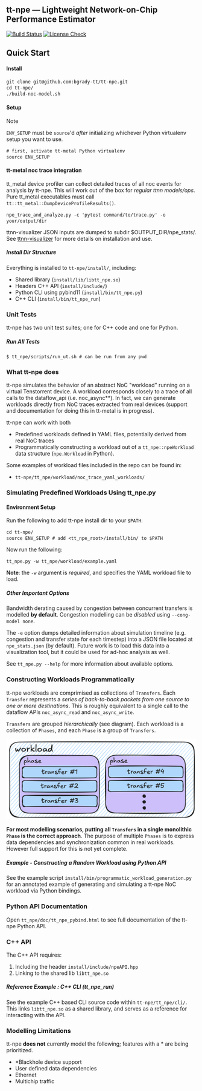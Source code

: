 ## tt-npe — Lightweight Network-on-Chip Performance Estimator

[![Build Status](https://github.com/bgrady-tt/tt-npe/actions/workflows/build_and_test_ubuntu.yml/badge.svg)](https://github.com/bgrady-tt/tt-npe/actions/workflows/build_and_test_ubuntu.yml)
[![License Check](https://github.com/bgrady-tt/tt-npe/actions/workflows/spdx.yml/badge.svg)](https://github.com/bgrady-tt/tt-npe/actions/workflows/spdx.yml)

## Quick Start

#### Install 
```shell
git clone git@github.com:bgrady-tt/tt-npe.git
cd tt-npe/ 
./build-noc-model.sh
```

#### Setup

> [!NOTE]
> `ENV_SETUP` must be `source`'d _after_ initializing whichever Python virtualenv setup you want to use.

```shell
# first, activate tt-metal Python virtualenv
source ENV_SETUP
```

#### tt-metal noc trace integration
tt_metal device profiler can collect detailed traces of all noc events for analysis by tt-npe. This will work out of the box for _regular ttnn models/ops_. Pure tt_metal executables must call `tt::tt_metal::DumpDeviceProfileResults()`.

```shell
npe_trace_and_analyze.py -c 'pytest command/to/trace.py' -o your/output/dir
```

ttnn-visualizer JSON inputs are dumped to subdir $OUTPUT_DIR/npe_stats/. See [ttnn-visualizer](https://github.com/tenstorrent/ttnn-visualizer/) for more details on installation and use.

##### Install Dir Structure
Everything is installed to `tt-npe/install/`, including:
- Shared library (`install/lib/libtt_npe.so`)
- Headers C++ API (`install/include/`)
- Python CLI using pybind11 (`install/bin/tt_npe.py`)
- C++ CLI (`install/bin/tt_npe_run`)

### Unit Tests
tt-npe has two unit test suites; one for C++ code and one for Python.

##### Run All Tests

```
$ tt_npe/scripts/run_ut.sh # can be run from any pwd
```

### What tt-npe does 

tt-npe simulates the behavior of an abstract NoC "workload" running on a virtual Tenstorrent device. A workload corresponds closely to a trace of all calls to the dataflow_api (i.e. noc_async**). In fact, we can generate workloads directly from NoC traces extracted from real devices (support and documentation for doing this in tt-metal is in progress). 

tt-npe can work with both
- Predefined workloads defined in YAML files, potentially derived from real NoC traces
- Programmatically constructing a workload out of a `tt_npe::npeWorkload` data structure (`npe.Workload` in Python).

Some examples of workload files included in the repo can be found in:
- `tt-npe/tt_npe/workload/noc_trace_yaml_workloads/`

### Simulating Predefined Workloads Using tt_npe.py 

#### Environment Setup
Run the following to add tt-npe install dir to your `$PATH`:

```shell
cd tt-npe/ 
source ENV_SETUP # add <tt_npe_root>/install/bin/ to $PATH 
```

Now run the following:
```shell
tt_npe.py -w tt_npe/workload/example.yaml
```

**Note**: the `-w` argument is *required*, and specifies the YAML workload file to load.

##### Other Important Options

Bandwidth derating caused by congestion between concurrent transfers is modelled **by default**. Congestion modelling can be *disabled* using `--cong-model none`.

The `-e` option dumps detailed information about simulation timeline (e.g. congestion and transfer state for each timestep) into a JSON file located at `npe_stats.json` (by default). Future work is to load this data into a visualization tool, but it could be used for ad-hoc analysis as well.  

See `tt_npe.py --help` for more information about available options.

### Constructing Workloads Programmatically

tt-npe workloads are comprimised as collections of `Transfers`. Each `Transfer` represents a *series of back-to-back packets from one source to one or more destinations*. This is roughly equivalent to a single call to the dataflow APIs `noc_async_read` and `noc_async_write`.

`Transfers` are grouped *hierarchically* (see diagram). Each workload is a collection of `Phases`, and each `Phase` is a group of `Transfers`. 

![tt-npe workload hierarchy diagram](img/npe_workload_diag.png)

__For most modelling scenarios, putting all `Transfers` in a single monolithic `Phase` is the correct approach__. The purpose of multiple `Phases` is to express data dependencies and synchronization common in real workloads. However full support for this is not yet complete.

##### *Example - Constructing a Random Workload using Python API*

See the example script `install/bin/programmatic_workload_generation.py`
for an annotated example of generating and simulating a tt-npe NoC workload via
Python bindings. 

### Python API Documentation

Open `tt_npe/doc/tt_npe_pybind.html` to see full documentation of the tt-npe Python API. 

### C++ API 
The C++ API requires: 
1. Including the header `install/include/npeAPI.hpp`
2. Linking to the shared lib `libtt_npe.so` 

##### Reference Example : C++ CLI (tt_npe_run)
See the example C++ based CLI source code within `tt-npe/tt_npe/cli/`. This links `libtt_npe.so` as a shared library, and serves as a reference for interacting with the API.

### Modelling Limitations

tt-npe **does not** currently model the following; features with a * are being prioritized.
- *Blackhole device support
- User defined data dependencies
- Ethernet
- Multichip traffic
